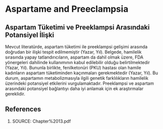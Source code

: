 # Aspartame and Preeclampsia

## Aspartam Tüketimi ve Preeklampsi Arasındaki Potansiyel İlişki

Mevcut literatürde, aspartam tüketimi ile preeklampsi gelişimi arasında doğrudan bir ilişki tespit edilmemiştir (Yazar, Yıl). Belgede, hamilelik sırasında yapay tatlandırıcıların, aspartam da dahil olmak üzere, FDA yönergeleri dahilinde kullanımının kabul edilebilir olduğu belirtilmektedir (Yazar, Yıl). Bununla birlikte, fenilketonüri (PKU) hastası olan hamile kadınların aspartam tüketiminden kaçınmaları gerekmektedir (Yazar, Yıl). Bu durum, aspartamın metabolizmasıyla ilgili genetik farklılıkların hamilelik üzerindeki potansiyel etkilerini vurgulamaktadır. Preeklampsi ve aspartam arasındaki potansiyel bağlantıyı daha iyi anlamak için ek araştırmalar gereklidir.


## References

1. SOURCE: Chapter%2013.pdf
